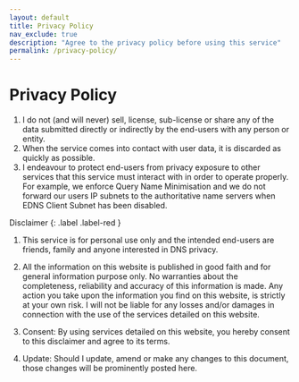 ```yaml
---
layout: default
title: Privacy Policy
nav_exclude: true
description: "Agree to the privacy policy before using this service"
permalink: /privacy-policy/
---
```

# Privacy Policy

1. I do not (and will never) sell, license, sub-license or share any of the data submitted directly or indirectly by the end-users with any person or entity.
2. When the service comes into contact with user data, it is discarded as quickly as possible.
3. I endeavour to protect end-users from privacy exposure to other services that this service must interact with in order to operate properly.
For example, we enforce Query Name Minimisation and we do not forward our users IP subnets to the authoritative name servers when EDNS Client Subnet has been disabled.

Disclaimer
{: .label .label-red }

1. This service is for personal use only and the intended end-users are friends, family and anyone interested in DNS privacy.

2. All the information on this website is published in good faith and for general information purpose only. No warranties about the completeness, reliability and accuracy of this information is made. Any action you take upon the information you find on this website, is strictly at your own risk. I will not be liable for any losses and/or damages in connection with the use of the services detailed on this website.

3. Consent: By using services detailed on this website, you hereby consent to this disclaimer and agree to its terms.

4. Update: Should I update, amend or make any changes to this document, those changes will be prominently posted here.
